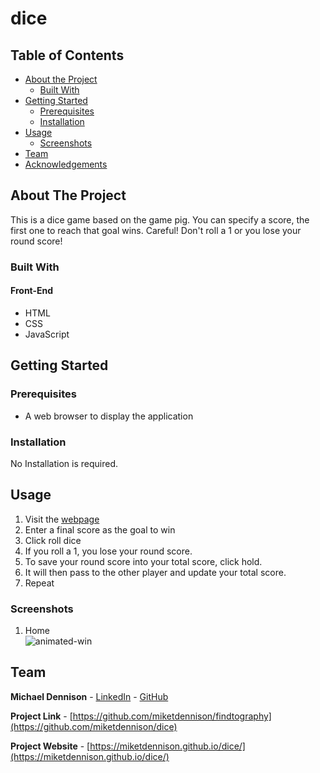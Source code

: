 # dice
## Table of Contents

* [About the Project](#about-the-project)
  * [Built With](#built-with)
* [Getting Started](#getting-started)
  * [Prerequisites](#prerequisites)
  * [Installation](#installation)
* [Usage](#usage)
  * [Screenshots](#sceenshots)
* [Team](#team)
* [Acknowledgements](#acknowledgements)

## About The Project
This is a dice game based on the game pig. You can specify a score, the first one to reach that goal wins. Careful! Don't roll a 1 or you lose your round score!


### Built With
#### Front-End
* HTML
* CSS
* JavaScript

## Getting Started

### Prerequisites
* A web browser to display the application


### Installation  
No Installation is required.


## Usage
1. Visit the [webpage](https://github.com/miketdennison/dice)
2. Enter a final score as the goal to win
3. Click roll dice
4. If you roll a 1, you lose your round score. 
5. To save your round score into your total score, click hold.
6. It will then pass to the other player and update your total score.
7. Repeat

### Screenshots
1. Home  
![animated-win][animated-win]  


## Team
**Michael Dennison** - [LinkedIn](https://linkedin.com/in/michaeltdennison) - [GitHub](https://github.com/michaeltdennison)    

**Project Link** - [https://github.com/miketdennison/findtography](https://github.com/miketdennison/dice)  

**Project Website** - [https://miketdennison.github.io/dice/](https://miketdennison.github.io/dice/)


<!-- IMAGES -->
[animated-win]: dice-win.png
